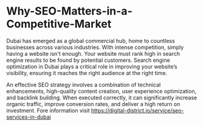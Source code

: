 # Why-SEO-Matters-in-a-Competitive-Market
Dubai has emerged as a global commercial hub, home to countless businesses across various industries. With intense competition, simply having a website isn't enough. Your website must rank high in search engine results to be found by potential customers. Search engine optimization in Dubai plays a critical role in improving your website’s visibility, ensuring it reaches the right audience at the right time.

An effective SEO strategy involves a combination of technical enhancements, high-quality content creation, user experience optimization, and backlink building. When executed correctly, it can significantly increase organic traffic, improve conversion rates, and deliver a high return on investment. Fore information visit https://digital-district.io/service/seo-services-in-dubai

